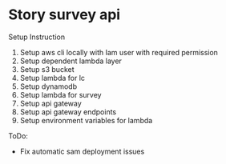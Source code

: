 # Story survey api

Setup Instruction

1. Setup aws cli locally with Iam user with required permission
2. Setup dependent lambda layer
2. Setup s3 bucket
3. Setup lambda for lc
4. Setup dynamodb
5. Setup lambda for survey
6. Setup api gateway
7. Setup api gateway endpoints
8. Setup environment variables for lambda



ToDo:
- Fix automatic sam deployment issues
